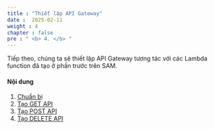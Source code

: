 ```yaml
---
title : "Thiết lập API Gateway"
date :  2025-02-11
weight : 4
chapter : false
pre : " <b> 4. </b> "
---
```

Tiếp theo, chúng ta sẽ thiết lập API Gateway tương tác với các Lambda function đã tạo ở phần trước trên SAM.

#### Nội dung

1. [Chuẩn bị](4-1-preparations/)
2. [Tạo GET API](4-2-get-api/)
3. [Tạo POST API](4-2-post-api/)
4. [Tạo DELETE API](4-3-delete-api)
